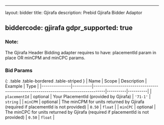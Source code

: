 
---
layout: bidder
title: Gjirafa
description: Prebid Gjirafa Bidder Adaptor

biddercode: gjirafa
gdpr_supported: true
---

### Note:
The Gjirafa Header Bidding adapter requires to have: placementId param in place OR minCPM and minCPC params.

### Bid Params

{: .table .table-bordered .table-striped }
| Name          | Scope    | Description                                                                        | Example  | Type     |
|---------------|----------|------------------------------------------------------------------------------------|----------|----------|
| `placementId` | optional | Your PlacementId (provided by Gjirafa)                                             | `'71-1'` | `string` |
| `minCPM`      | optional | The minCPM for units returned by Gjirafa (required if placementId is not provided) | `0.50`   | `float`  |
| `minCPC`      | optional | The minCPC for units returned by Gjirafa (required if placementId is not provided) | `0.50`   | `float`  |
